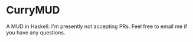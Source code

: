 CurryMUD
========

A MUD in Haskell. I'm presently not accepting PRs. Feel free to email me if you have any questions.
